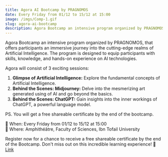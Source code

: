 ```yaml
---
title: Agora AI Bootcamp by PRAGNOMOS
date: Every Friday from 01/12 to 15/12 at 15:00
image: /imgs/Comp-1.gif
slug: agora-ai-bootcamp
description: Agora Bootcamp an intensive program organized by PRAGNOMOS, that offers participants an immersive journey into the cutting-edge realms of Artificial Intelligence.
---
```


Agora Bootcamp an intensive program organized by PRAGNOMOS, that offers participants an immersive journey into the cutting-edge realms of Artificial Intelligence. The program is designed to equip participants with skills, knowledge, and hands-on experience on AI technologies.

Agora will consist of 3 exciting sessions:
1. **Glimpse of Artificial Intelligence:** Explore the fundamental concepts of Artificial Intelligence.
2. **Behind the Scenes: Midjourney:** Delve into the mesmerizing art generated using of AI and go beyond the basics.
3. **Behind the Scenes: ChatGPT:** Gain insights into the inner workings of ChatGPT, a powerful language model.

PS. You will get a free shareable certificate by the end of the bootcamp.

📅 When: Every Friday from 01/12 to 15/12 at 15:00  
📍 Where: Amphithéâtre, Faculty of Sciences, Ibn Tofail University

Register now for a chance to receive a free shareable certificate by the end of the Bootcamp. Don't miss out on this incredible learning experience! 🚀 
[Link](https://docs.google.com/forms/d/e/1FAIpQLScvuyfA3GKB9EQp7e64zqSW1Xqz6uITqszQdDIVSHfTliJ1uQ/viewform?amp;usp=embed_facebook)
